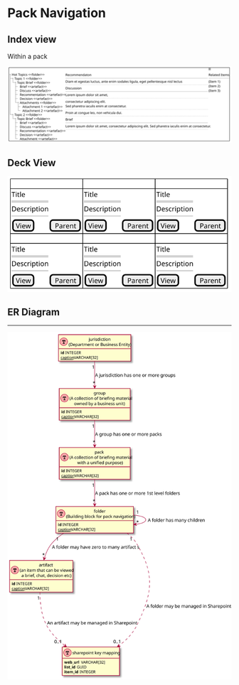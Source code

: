 # Pack Navigation

## Index view
Within a pack 

[![diagram](navigation_ui_index.svg)](navigation_ui_index.svg)

## Deck View
[![diagram](navigation_ui_deck.svg)](navigation_ui_deck.svg)

## ER Diagram
---
[![diagram](navigation_er.svg)](navigation_er.svg)





